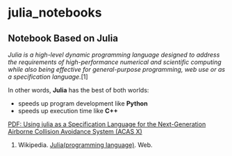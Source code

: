 # julia_notebooks
## Notebook Based on Julia

_Julia is a high-level dynamic programming language designed to address the requirements of high-performance numerical and scientific computing while also being effective for general-purpose programming, web use or as a specification language._[1]

In other words, **Julia** has the best of both worlds: 
+ speeds up program development like **Python**
+ speeds up execution time like **C++**

[PDF: Using julia as a Specification Language for the Next-Generation Airborne Collision Avoidance System (ACAS X)](http://juliacon.org/2015/images/juliacon2015_moss_v3.pdf)

1. Wikipedia. [Julia(programming language)](https://en.wikipedia.org/wiki/Julia_(programming_language)). Web.

